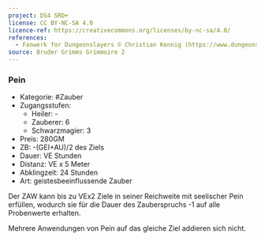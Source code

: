 ```yaml
---
project: DS4 SRD+
license: CC BY-NC-SA 4.0
licence-ref: https://creativecommons.org/licenses/by-nc-sa/4.0/
references: 
  - Fanwerk for Dungeonslayers © Christian Kennig (https://www.dungeonslayers.net/)
source: Bruder Grimms Grimmoire 2
---
```


### Pein

- Kategorie: #Zauber
- Zugangsstufen:
  - Heiler: -
  - Zauberer: 6
  - Schwarzmagier: 3
- Preis: 280GM
- ZB: -(GEI+AU)/2 des Ziels
- Dauer: VE Stunden
- Distanz: VE x 5 Meter
- Abklingzeit: 24 Stunden
- Art: geistesbeeinflussende Zauber

Der ZAW kann bis zu VEx2 Ziele in seiner Reichweite mit seelischer Pein erfüllen, wodurch sie für die Dauer des Zauberspruchs -1 auf alle Probenwerte erhalten.

Mehrere Anwendungen von Pein auf das gleiche Ziel addieren sich nicht.


